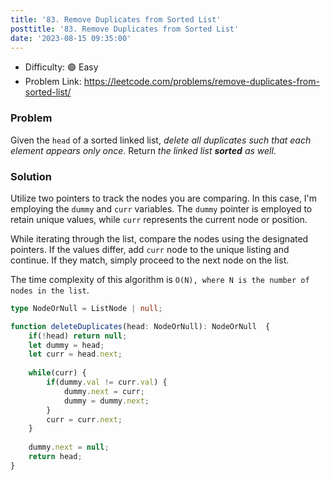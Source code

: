 ```yaml
---
title: '83. Remove Duplicates from Sorted List'
posttitle: '83. Remove Duplicates from Sorted List'
date: '2023-08-15 09:35:00'
---
```


- Difficulty:  🟢 Easy
- Problem Link: https://leetcode.com/problems/remove-duplicates-from-sorted-list/

### Problem

Given the `head` of a sorted linked list, _delete all duplicates such that each element appears only once_. Return _the linked list **sorted** as well_.

### Solution

Utilize two pointers to track the nodes you are comparing. In this case, I'm employing the `dummy` and `curr` variables. The `dummy` pointer is employed to retain unique values, while `curr` represents the current node or position.

While iterating through the list, compare the nodes using the designated pointers. If the values differ, add `curr` node to the unique listing and continue. If they match, simply proceed to the next node on the list.

The time complexity of this algorithm is `O(N), where N is the number of nodes in the list`.

```ts
type NodeOrNull = ListNode | null;

function deleteDuplicates(head: NodeOrNull): NodeOrNull  {
    if(!head) return null;
    let dummy = head;
    let curr = head.next;
    
    while(curr) {
        if(dummy.val != curr.val) {
            dummy.next = curr;
            dummy = dummy.next;
        }
        curr = curr.next;
    }
    
    dummy.next = null;
    return head;
}
```